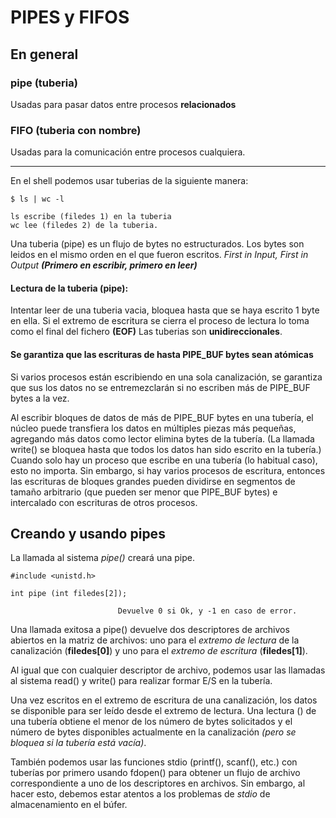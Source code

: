 # PIPES y FIFOS


## En general

### pipe (tuberia)
Usadas para pasar datos entre procesos **relacionados**

### FIFO (tuberia con nombre)
Usadas para la comunicación entre procesos cualquiera.

***

En el shell podemos usar tuberias de la siguiente manera:

    $ ls | wc -l

    ls escribe (filedes 1) en la tuberia
    wc lee (filedes 2) de la tuberia.

Una tuberia (pipe) es un flujo de bytes no estructurados. Los bytes son leidos en el mismo orden en el que fueron escritos. *First in Input, First in Output ***(Primero en escribir, primero en leer)****

#### Lectura de la tuberia (pipe): 
Intentar leer de una tuberia vacia, bloquea hasta que se haya escrito 1 byte en ella. Si el extremo de escritura se cierra el proceso de lectura lo toma como el final del fichero **(EOF)**
Las tuberias son **unidireccionales**.

#### Se garantiza que las escrituras de hasta PIPE_BUF bytes sean atómicas

Si varios procesos están escribiendo en una sola canalización, se garantiza que sus los datos no se entremezclarán si no escriben más de PIPE_BUF bytes a la vez.

Al escribir bloques de datos de más de PIPE_BUF bytes en una tubería, el núcleo puede transfiera los datos en múltiples piezas más pequeñas, agregando más datos como lector elimina bytes de la tubería. (La llamada write() se bloquea hasta que todos los datos han sido
escrito en la tubería.) Cuando solo hay un proceso que escribe en una tubería (lo habitual caso), esto no importa. Sin embargo, si hay varios procesos de escritura, entonces las escrituras de bloques grandes pueden dividirse en segmentos de tamaño arbitrario (que pueden ser menor que PIPE_BUF bytes) e intercalado con escrituras de otros procesos.


## Creando y usando pipes

La llamada al sistema *pipe()* creará una pipe.

    #include <unistd.h>
    
    int pipe (int filedes[2]);

                            Devuelve 0 si Ok, y -1 en caso de error.



Una llamada exitosa a pipe() devuelve dos descriptores de archivos abiertos en la matriz de archivos: uno para el *extremo de lectura* de la canalización (**filedes[0]**) y uno para el *extremo de escritura* (**filedes[1]**).

Al igual que con cualquier descriptor de archivo, podemos usar las llamadas al sistema read() y write() para realizar formar E/S en la tubería. 

Una vez escritos en el extremo de escritura de una canalización, los datos se disponible para ser leído desde el extremo de lectura. Una lectura () de una tubería obtiene el menor de los número de bytes solicitados y el número de bytes disponibles actualmente en la canalización *(pero se bloquea si la tubería está vacía)*.

También podemos usar las funciones stdio (printf(), scanf(), etc.) con tuberías por primero usando fdopen() para obtener un flujo de archivo correspondiente a uno de los descriptores en archivos. Sin embargo, al hacer esto, debemos estar atentos a los problemas de *stdio* de almacenamiento en el búfer.

